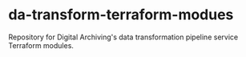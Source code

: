# da-transform-terraform-modues

Repository for Digital Archiving's data transformation pipeline service Terraform modules.
